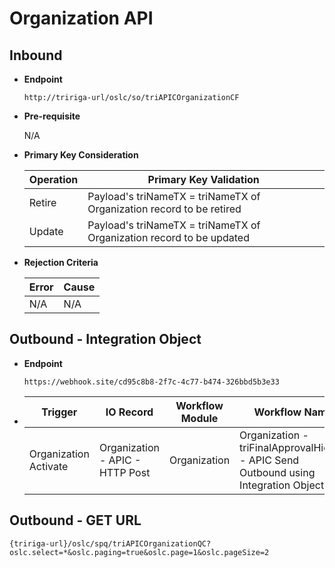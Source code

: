 # Organization API


## Inbound

- **Endpoint**
  ```
  http://tririga-url/oslc/so/triAPICOrganizationCF
  ```

- **Pre-requisite**
  
  N/A

- **Primary Key Consideration**

  Operation | Primary Key Validation
  ---|---
  Retire | Payload's triNameTX = triNameTX of Organization record to be retired
  Update | Payload's triNameTX = triNameTX of Organization record to be updated
  
- **Rejection Criteria**

  Error | Cause
  ---|---
  N/A | N/A



## Outbound - Integration Object

- **Endpoint**
  ```
  https://webhook.site/cd95c8b8-2f7c-4c77-b474-326bbd5b3e33
  ```
  
- Trigger | IO Record | Workflow Module | Workflow Name 
  ---|---|---|---
  Organization Activate | Organization - APIC - HTTP Post | Organization | Organization - triFinalApprovalHidden - APIC Send Outbound using Integration Object 
  
## Outbound - GET URL

```
{tririga-url}/oslc/spq/triAPICOrganizationQC?oslc.select=*&oslc.paging=true&oslc.page=1&oslc.pageSize=2
```
